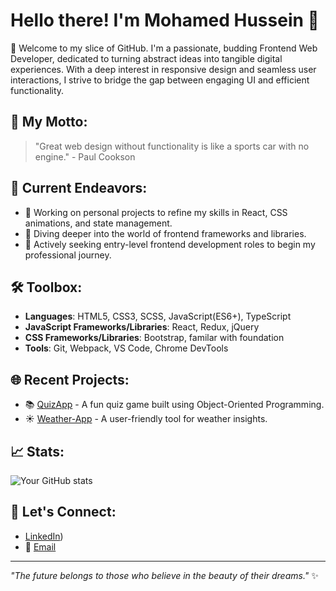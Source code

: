 # Hello there! I'm Mohamed Hussein 👋

🚀 Welcome to my slice of GitHub. I'm a passionate, budding Frontend Web Developer, dedicated to turning abstract ideas into tangible digital experiences. With a deep interest in responsive design and seamless user interactions, I strive to bridge the gap between engaging UI and efficient functionality.

## 🎯 My Motto:
>"Great web design without functionality is like a sports car with no engine." - Paul Cookson

## 🔭 Current Endeavors:
- 🔨 Working on personal projects to refine my skills in React, CSS animations, and state management.
- 🌱 Diving deeper into the world of frontend frameworks and libraries.
- 💼 Actively seeking entry-level frontend development roles to begin my professional journey.

## 🛠 Toolbox:
- **Languages**: HTML5, CSS3, SCSS, JavaScript(ES6+), TypeScript
- **JavaScript Frameworks/Libraries**: React, Redux, jQuery
- **CSS Frameworks/Libraries**: Bootstrap, familar with foundation
- **Tools**: Git, Webpack, VS Code, Chrome DevTools

## 🌐 Recent Projects:
- 📚 [QuizApp](https://github.com/[YourUsername]/QuizApp) - A fun quiz game built using Object-Oriented Programming.
- ☀️ [Weather-App](https://github.com/[YourUsername]/Weather-App) - A user-friendly tool for weather insights.
  
## 📈 Stats:
![Your GitHub stats](https://github-readme-stats.vercel.app/api?username=[YourUsername]&show_icons=true&hide_title=true&count_private=true&hide_rank=false&theme=default)

## 🤝 Let's Connect:
- [LinkedIn](https://www.linkedin.com/in/mohamedhussein92/))
- 📧 [Email](mailto:mhuss106@uottawa.ca)

---
_"The future belongs to those who believe in the beauty of their dreams."_ ✨
